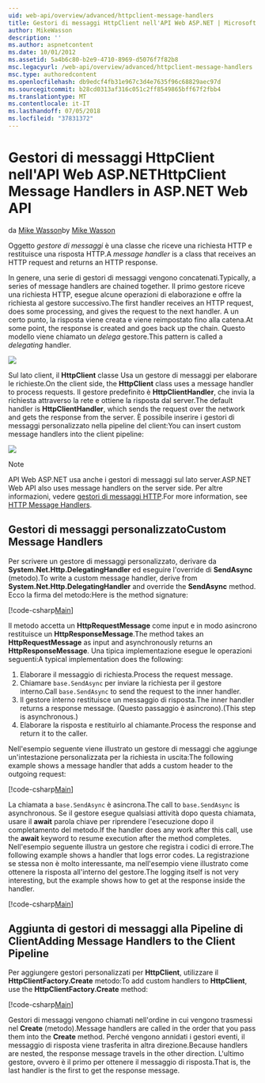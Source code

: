 ```yaml
---
uid: web-api/overview/advanced/httpclient-message-handlers
title: Gestori di messaggi HttpClient nell'API Web ASP.NET | Microsoft Docs
author: MikeWasson
description: ''
ms.author: aspnetcontent
ms.date: 10/01/2012
ms.assetid: 5a4b6c80-b2e9-4710-8969-d5076f7f82b8
msc.legacyurl: /web-api/overview/advanced/httpclient-message-handlers
msc.type: authoredcontent
ms.openlocfilehash: db9edcf4fb31e967c3d4e7635f96c68829aec97d
ms.sourcegitcommit: b28cd0313af316c051c2ff8549865bff67f2fbb4
ms.translationtype: MT
ms.contentlocale: it-IT
ms.lasthandoff: 07/05/2018
ms.locfileid: "37831372"
---
```

<a name="httpclient-message-handlers-in-aspnet-web-api"></a><span data-ttu-id="c8fb7-102">Gestori di messaggi HttpClient nell'API Web ASP.NET</span><span class="sxs-lookup"><span data-stu-id="c8fb7-102">HttpClient Message Handlers in ASP.NET Web API</span></span>
====================
<span data-ttu-id="c8fb7-103">da [Mike Wasson](https://github.com/MikeWasson)</span><span class="sxs-lookup"><span data-stu-id="c8fb7-103">by [Mike Wasson](https://github.com/MikeWasson)</span></span>

<span data-ttu-id="c8fb7-104">Oggetto *gestore di messaggi* è una classe che riceve una richiesta HTTP e restituisce una risposta HTTP.</span><span class="sxs-lookup"><span data-stu-id="c8fb7-104">A *message handler* is a class that receives an HTTP request and returns an HTTP response.</span></span>

<span data-ttu-id="c8fb7-105">In genere, una serie di gestori di messaggi vengono concatenati.</span><span class="sxs-lookup"><span data-stu-id="c8fb7-105">Typically, a series of message handlers are chained together.</span></span> <span data-ttu-id="c8fb7-106">Il primo gestore riceve una richiesta HTTP, esegue alcune operazioni di elaborazione e offre la richiesta al gestore successivo.</span><span class="sxs-lookup"><span data-stu-id="c8fb7-106">The first handler receives an HTTP request, does some processing, and gives the request to the next handler.</span></span> <span data-ttu-id="c8fb7-107">A un certo punto, la risposta viene creata e viene reimpostato fino alla catena.</span><span class="sxs-lookup"><span data-stu-id="c8fb7-107">At some point, the response is created and goes back up the chain.</span></span> <span data-ttu-id="c8fb7-108">Questo modello viene chiamato un *delega* gestore.</span><span class="sxs-lookup"><span data-stu-id="c8fb7-108">This pattern is called a *delegating* handler.</span></span>

![](httpclient-message-handlers/_static/image1.png)

<span data-ttu-id="c8fb7-109">Sul lato client, il **HttpClient** classe Usa un gestore di messaggi per elaborare le richieste.</span><span class="sxs-lookup"><span data-stu-id="c8fb7-109">On the client side, the **HttpClient** class uses a message handler to process requests.</span></span> <span data-ttu-id="c8fb7-110">Il gestore predefinito è **HttpClientHandler**, che invia la richiesta attraverso la rete e ottiene la risposta dal server.</span><span class="sxs-lookup"><span data-stu-id="c8fb7-110">The default handler is **HttpClientHandler**, which sends the request over the network and gets the response from the server.</span></span> <span data-ttu-id="c8fb7-111">È possibile inserire i gestori di messaggi personalizzato nella pipeline del client:</span><span class="sxs-lookup"><span data-stu-id="c8fb7-111">You can insert custom message handlers into the client pipeline:</span></span>

![](httpclient-message-handlers/_static/image2.png)

> [!NOTE]
> <span data-ttu-id="c8fb7-112">API Web ASP.NET usa anche i gestori di messaggi sul lato server.</span><span class="sxs-lookup"><span data-stu-id="c8fb7-112">ASP.NET Web API also uses message handlers on the server side.</span></span> <span data-ttu-id="c8fb7-113">Per altre informazioni, vedere [gestori di messaggi HTTP](http-message-handlers.md).</span><span class="sxs-lookup"><span data-stu-id="c8fb7-113">For more information, see [HTTP Message Handlers](http-message-handlers.md).</span></span>


## <a name="custom-message-handlers"></a><span data-ttu-id="c8fb7-114">Gestori di messaggi personalizzato</span><span class="sxs-lookup"><span data-stu-id="c8fb7-114">Custom Message Handlers</span></span>

<span data-ttu-id="c8fb7-115">Per scrivere un gestore di messaggi personalizzato, derivare da **System.Net.Http.DelegatingHandler** ed eseguire l'override di **SendAsync** (metodo).</span><span class="sxs-lookup"><span data-stu-id="c8fb7-115">To write a custom message handler, derive from **System.Net.Http.DelegatingHandler** and override the **SendAsync** method.</span></span> <span data-ttu-id="c8fb7-116">Ecco la firma del metodo:</span><span class="sxs-lookup"><span data-stu-id="c8fb7-116">Here is the method signature:</span></span>

[!code-csharp[Main](httpclient-message-handlers/samples/sample1.cs)]

<span data-ttu-id="c8fb7-117">Il metodo accetta un **HttpRequestMessage** come input e in modo asincrono restituisce un **HttpResponseMessage**.</span><span class="sxs-lookup"><span data-stu-id="c8fb7-117">The method takes an **HttpRequestMessage** as input and asynchronously returns an **HttpResponseMessage**.</span></span> <span data-ttu-id="c8fb7-118">Una tipica implementazione esegue le operazioni seguenti:</span><span class="sxs-lookup"><span data-stu-id="c8fb7-118">A typical implementation does the following:</span></span>

1. <span data-ttu-id="c8fb7-119">Elaborare il messaggio di richiesta.</span><span class="sxs-lookup"><span data-stu-id="c8fb7-119">Process the request message.</span></span>
2. <span data-ttu-id="c8fb7-120">Chiamare `base.SendAsync` per inviare la richiesta per il gestore interno.</span><span class="sxs-lookup"><span data-stu-id="c8fb7-120">Call `base.SendAsync` to send the request to the inner handler.</span></span>
3. <span data-ttu-id="c8fb7-121">Il gestore interno restituisce un messaggio di risposta.</span><span class="sxs-lookup"><span data-stu-id="c8fb7-121">The inner handler returns a response message.</span></span> <span data-ttu-id="c8fb7-122">(Questo passaggio è asincrono).</span><span class="sxs-lookup"><span data-stu-id="c8fb7-122">(This step is asynchronous.)</span></span>
4. <span data-ttu-id="c8fb7-123">Elaborare la risposta e restituirlo al chiamante.</span><span class="sxs-lookup"><span data-stu-id="c8fb7-123">Process the response and return it to the caller.</span></span>

<span data-ttu-id="c8fb7-124">Nell'esempio seguente viene illustrato un gestore di messaggi che aggiunge un'intestazione personalizzata per la richiesta in uscita:</span><span class="sxs-lookup"><span data-stu-id="c8fb7-124">The following example shows a message handler that adds a custom header to the outgoing request:</span></span>

[!code-csharp[Main](httpclient-message-handlers/samples/sample2.cs)]

<span data-ttu-id="c8fb7-125">La chiamata a `base.SendAsync` è asincrona.</span><span class="sxs-lookup"><span data-stu-id="c8fb7-125">The call to `base.SendAsync` is asynchronous.</span></span> <span data-ttu-id="c8fb7-126">Se il gestore esegue qualsiasi attività dopo questa chiamata, usare il **await** parola chiave per riprendere l'esecuzione dopo il completamento del metodo.</span><span class="sxs-lookup"><span data-stu-id="c8fb7-126">If the handler does any work after this call, use the **await** keyword to resume execution after the method completes.</span></span> <span data-ttu-id="c8fb7-127">Nell'esempio seguente illustra un gestore che registra i codici di errore.</span><span class="sxs-lookup"><span data-stu-id="c8fb7-127">The following example shows a handler that logs error codes.</span></span> <span data-ttu-id="c8fb7-128">La registrazione se stessa non è molto interessante, ma nell'esempio viene illustrato come ottenere la risposta all'interno del gestore.</span><span class="sxs-lookup"><span data-stu-id="c8fb7-128">The logging itself is not very interesting, but the example shows how to get at the response inside the handler.</span></span>

[!code-csharp[Main](httpclient-message-handlers/samples/sample3.cs?highlight=10,13)]

## <a name="adding-message-handlers-to-the-client-pipeline"></a><span data-ttu-id="c8fb7-129">Aggiunta di gestori di messaggi alla Pipeline di Client</span><span class="sxs-lookup"><span data-stu-id="c8fb7-129">Adding Message Handlers to the Client Pipeline</span></span>

<span data-ttu-id="c8fb7-130">Per aggiungere gestori personalizzati per **HttpClient**, utilizzare il **HttpClientFactory.Create** metodo:</span><span class="sxs-lookup"><span data-stu-id="c8fb7-130">To add custom handlers to **HttpClient**, use the **HttpClientFactory.Create** method:</span></span>

[!code-csharp[Main](httpclient-message-handlers/samples/sample4.cs)]

<span data-ttu-id="c8fb7-131">Gestori di messaggi vengono chiamati nell'ordine in cui vengono trasmessi nel **Create** (metodo).</span><span class="sxs-lookup"><span data-stu-id="c8fb7-131">Message handlers are called in the order that you pass them into the **Create** method.</span></span> <span data-ttu-id="c8fb7-132">Perché vengono annidati i gestori eventi, il messaggio di risposta viene trasferita in altra direzione.</span><span class="sxs-lookup"><span data-stu-id="c8fb7-132">Because handlers are nested, the response message travels in the other direction.</span></span> <span data-ttu-id="c8fb7-133">L'ultimo gestore, ovvero è il primo per ottenere il messaggio di risposta.</span><span class="sxs-lookup"><span data-stu-id="c8fb7-133">That is, the last handler is the first to get the response message.</span></span>
